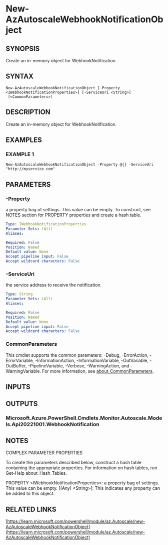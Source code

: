 ﻿---
external help file: Az.Monitor-help.xml
Module Name: Az.Monitor
online version: https://learn.microsoft.com/powershell/module/az.Autoscale/new-AzAutoscaleWebhookNotificationObject
schema: 2.0.0
---

# New-AzAutoscaleWebhookNotificationObject

## SYNOPSIS
Create an in-memory object for WebhookNotification.

## SYNTAX

```
New-AzAutoscaleWebhookNotificationObject [-Property <IWebhookNotificationProperties>] [-ServiceUri <String>]
 [<CommonParameters>]
```

## DESCRIPTION
Create an in-memory object for WebhookNotification.

## EXAMPLES

### EXAMPLE 1
```
New-AzAutoscaleWebhookNotificationObject -Property @{} -ServiceUri "http://myservice.com"
```

## PARAMETERS

### -Property
a property bag of settings.
This value can be empty.
To construct, see NOTES section for PROPERTY properties and create a hash table.

```yaml
Type: IWebhookNotificationProperties
Parameter Sets: (All)
Aliases:

Required: False
Position: Named
Default value: None
Accept pipeline input: False
Accept wildcard characters: False
```

### -ServiceUri
the service address to receive the notification.

```yaml
Type: String
Parameter Sets: (All)
Aliases:

Required: False
Position: Named
Default value: None
Accept pipeline input: False
Accept wildcard characters: False
```

### CommonParameters
This cmdlet supports the common parameters: -Debug, -ErrorAction, -ErrorVariable, -InformationAction, -InformationVariable, -OutVariable, -OutBuffer, -PipelineVariable, -Verbose, -WarningAction, and -WarningVariable. For more information, see [about_CommonParameters](http://go.microsoft.com/fwlink/?LinkID=113216).

## INPUTS

## OUTPUTS

### Microsoft.Azure.PowerShell.Cmdlets.Monitor.Autoscale.Models.Api20221001.WebhookNotification
## NOTES
COMPLEX PARAMETER PROPERTIES

To create the parameters described below, construct a hash table containing the appropriate properties.
For information on hash tables, run Get-Help about_Hash_Tables.

PROPERTY \<IWebhookNotificationProperties\>: a property bag of settings.
This value can be empty.
  \[(Any) \<String\>\]: This indicates any property can be added to this object.

## RELATED LINKS

[https://learn.microsoft.com/powershell/module/az.Autoscale/new-AzAutoscaleWebhookNotificationObject](https://learn.microsoft.com/powershell/module/az.Autoscale/new-AzAutoscaleWebhookNotificationObject)

